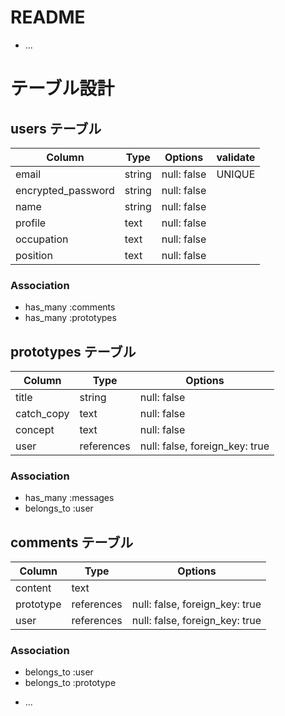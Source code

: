 # README
* ...
# テーブル設計

## users テーブル

| Column             | Type   | Options     |validate|
| ------------------ | ------ | ----------- |--------|
| email              | string | null: false |UNIQUE  |
| encrypted_password | string | null: false |        |
| name               | string | null: false |        |
| profile            | text   | null: false |        |
| occupation         | text   | null: false |        |
| position           | text   | null: false |        |



### Association

- has_many :comments
- has_many :prototypes

## prototypes テーブル

| Column     | Type       | Options                        |
| ---------- | ---------- | ------------------------------ |
| title      | string     | null: false                    |
| catch_copy | text       | null: false                    |
| concept    | text       | null: false                    |
| user       | references | null: false, foreign_key: true |


### Association

- has_many :messages
- belongs_to :user

## comments テーブル

| Column    | Type       | Options                        |
| --------- | ---------- | ------------------------------ |
| content   | text       |                                |
| prototype | references | null: false, foreign_key: true |
| user      | references | null: false, foreign_key: true |

### Association

- belongs_to :user
- belongs_to :prototype
* ...